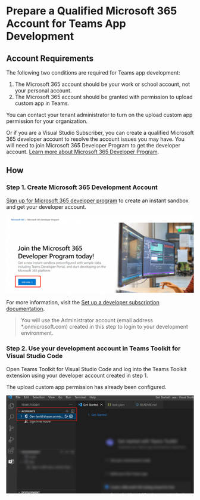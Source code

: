 # Prepare a Qualified Microsoft 365 Account for Teams App Development

## Account Requirements

The following two conditions are required for Teams app development:

1. The Microsoft 365 account should be your work or school account, not your personal account.
2. The Microsoft 365 account should be granted with permission to upload custom app in Teams.

You can contact your tenant administrator to turn on the upload custom app permission for your organization.

Or if you are a Visual Studio Subscriber, you can create a qualified Microsoft 365 developer account to resolve the account issues you may have. You will need to join Microsoft 365 Developer Program to get the developer account. [Learn more about Microsoft 365 Developer Program](https://learn.microsoft.com/en-us/office/developer-program/microsoft-365-developer-program).

## How

### Step 1. Create Microsoft 365 Development Account

[Sign up for Microsoft 365 developer program](https://developer.microsoft.com/en-us/microsoft-365/dev-program) to create an instant sandbox and get your developer account.

![Join Now](joinnow.png)

For more information, visit the [Set up a developer subscription documentation](https://learn.microsoft.com/en-us/office/developer-program/microsoft-365-developer-program-get-started).

> You will use the Administrator account (email address \*.onmicrosoft.com) created in this step to login to your development environment.

### Step 2. Use your development account in Teams Toolkit for Visual Studio Code

Open Teams Toolkit for Visual Studio Code and log into the Teams Toolkit extension using your developer account created in step 1.

The upload custom app permission has already been configured.

![Developer Account](ttk-m365-account.png)
